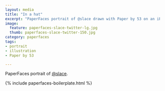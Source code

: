 ```yaml
---
layout: media
title: "In a hat"
excerpt: "PaperFaces portrait of @slace drawn with Paper by 53 on an iPad."
image: 
  feature: paperfaces-slace-twitter-lg.jpg
  thumb: paperfaces-slace-twitter-150.jpg
category: paperfaces
tags: 
- portrait
- illustration
- Paper by 53

---
```


PaperFaces portrait of [@slace](http://twitter.com/slace).

{% include paperfaces-boilerplate.html %}